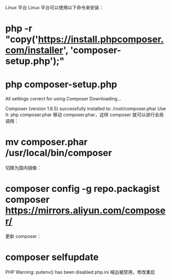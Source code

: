Linux 平台
Linux 平台可以使用以下命令来安装：

# php -r "copy('https://install.phpcomposer.com/installer', 'composer-setup.php');"
# php composer-setup.php

All settings correct for using Composer
Downloading...

Composer (version 1.6.5) successfully installed to: /root/composer.phar
Use it: php composer.phar
移动 composer.phar，这样 composer 就可以进行全局调用：

# mv composer.phar /usr/local/bin/composer
切换为国内镜像：

# composer config -g repo.packagist composer https://mirrors.aliyun.com/composer/
更新 composer：

# composer selfupdate



PHP Warning:  putenv() has been disabled
php.ini 喊出被禁用，修改重启